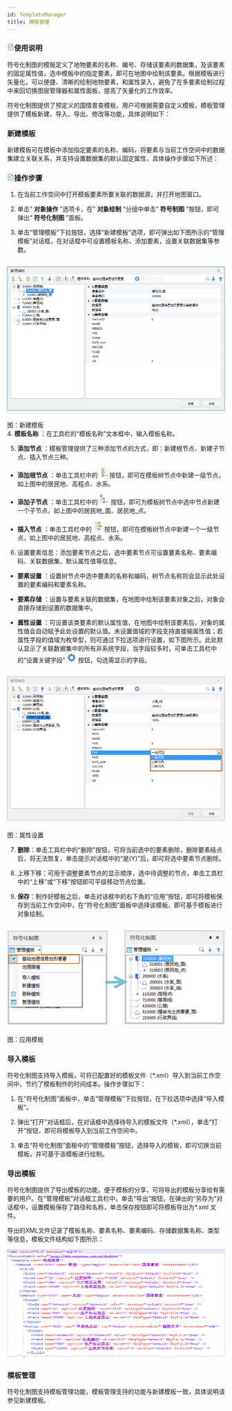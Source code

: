 ```yaml
---
id: TemplateManager
title: 模板管理  
---  
```

 ### ![](../../../img/read.gif)使用说明

符号化制图的模板定义了地物要素的名称、编号、存储该要素的数据集，及该要素的固定属性值，选中模板中的指定要素，即可在地图中绘制该要素。根据模板进行矢量化，可以便捷、清晰的绘制地物要素，和属性录入，避免了在多要素绘制过程中来回切换图层管理器和属性面板，提高了矢量化的工作效率。

 符号化制图提供了预定义的国情普查模板，用户可根据需要自定义模板，模板管理提供了模板新建、导入、导出、修改等功能，具体说明如下：

 ### 新建模板



 新建模板可在模板中添加指定要素的名称、编码，将要素与当前工作空间中的数据集建立关联关系，并支持设置数据集的默认固定属性，具体操作步骤如下所述：



 ### ![](../../../img/read.gif)操作步骤



1. 在当前工作空间中打开模板要素所要关联的数据源，并打开地图窗口。

2. 单击“ **对象操作** ”选项卡，在“ **对象绘制** ”分组中单击“ **符号制图** ”按钮，即可弹出“
**符号化制图** ”面板。

3. 单击“管理模板”下拉按钮，选择“新建模板”选项，即可弹出如下图所示的“管理模板”对话框，在对话框中可设置模板名称、添加要素，设置关联数据集等参数。

![](img/CreatTemplateDia.png)  
---  
图：新建模板  
4. **模板名称** ：在工具栏的“模板名称”文本框中，输入模板名称。

5. **添加节点** ：模板管理提供了三种添加节点的方式，即：新建根节点、新建子节点、插入节点三种。

* **添加根节点**
：单击工具栏中的![](img/AddItem.png)按钮，即可在模板树节点中新建一级节点，如上图中的居民地、高程点、水系。

* **添加子节点**
：单击工具栏中的![](img/AddItem1.png)按钮，即可为模板树节点中选中节点新建一个子节点，如上图中的居民地_面、居民地_点。

* **插入节点**
：单击工具栏中的![](img/AddItem2.png)按钮，即可在模板树节点中新建一个一级节点，如上图中的居民地、高程点、水系。

6. 设置要素信息：添加要素节点之后，选中要素节点可设置要素名称、要素编码、关联数据集、默认属性值等信息。

* **要素设置** ：设置树节点中选中要素的名称和编码，树节点名称则会显示此处设置的要素编码和要素名称。

* **要素存储** ：设置与要素关联的数据集，在地图中绘制该要素对象之后，对象会直接存储到设置的数据集中。

* **属性设置**
：可设置该类要素的默认属性值，在地图中绘制该要素后，对象的属性值会自动赋予此处设置的默认值。未设置值域的字段支持直接输属性值；若属性字段的值域为枚举型，则可通过下拉选项进行设置，如下图所示。此处默认显示了关联数据集中的所有非系统字段，当字段较多时，可单击工具栏中的“设置关键字段”
![](img/Setting.png) 按钮，勾选需显示的字段。

 ![](img/AttributeSetting.png)  
 ---  
 图：属性设置    

7. **删除**：单击工具栏中的“删除”按钮，可将当前选中的要素删除，删除要素结点后，将无法恢复，单击提示对话框中的“是(Y)”后，即可将选中要素节点删除。

8. 上移下移：可用于调整要素节点的显示顺序，选中待调整的节点，单击工具栏中的“上移”或“下移”按钮即可平级移动节点位置。

9. **保存**：制作好模板之后，单击对话框中的右下角的“应用”按钮，即可将模板保存到当前工作空间中，在“符号化制图”面板中选择该模板，即可基于模板进行对象绘制。

 ![](img/CreatTemplate.png)  
 ---  
 图：应用模板  
  
 ### 导入模板



 符号化制图支持导入模板，可将已配置好的模板文件（*.xml）导入到当前工作空间中，节约了模板制作的时间成本。操作步骤如下：
1. 在“符号化制图”面板中，单击“管理模板”下拉按钮，在下拉选项中选择“导入模板”。

2. 弹出“打开”对话框后，在对话框中选择待导入的模板文件（*.xml），单击“打开”按钮，即可将模板导入到当前工作空间中。

3. 单击“符号化制图”面板中的“管理模板”按钮，选择导入的模板，即可切换当前模板，并可基于该模板进行绘制。

 ### 导出模板

符号化制图提供了导出模板的功能，便于模板的分享，可将导出的模板分享给有需要的用户。在“管理模板”对话框工具栏中，单击“导出”按钮，在弹出的“另存为”对话框中，设置模板保存了路径和名称，单击保存按钮即可将模板导出为*.xml 文件。

 导出的XML文件记录了模板名称、要素名称、要素编码、存储数据集名称、类型等信息，模板文件结构如下图所示：

 ![](img/TemplateXML.png)  
  
 ### 模板管理

 符号化制图支持模板管理功能，模板管理支持的功能与新建模板一致，具体说明请参见新建模板。
